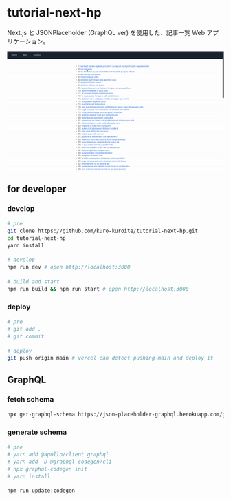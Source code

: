 # tutorial-next-hp

Next.js と JSONPlaceholder (GraphQL ver) を使用した、記事一覧 Web アプリケーション。

![next-hp](./docs/assets/next-hp.gif)

## for developer

### develop

```zsh
# pre
git clone https://github.com/kuro-kuroite/tutorial-next-hp.git
cd tutorial-next-hp
yarn install

# develop
npm run dev # open http://localhost:3000

# build and start
npm run build && npm run start # open http://localhost:3000
```

### deploy

```zsh
# pre
# git add .
# git commit

# deploy
git push origin main # vercel can detect pushing main and deploy it
```

## GraphQL

### fetch schema

```zsh
npx get-graphql-schema https://json-placeholder-graphql.herokuapp.com/graphql > types/api/jsonPlaceHolder.graphql
```

### generate schema

```zsh
# pre
# yarn add @apollo/client graphql
# yarn add -D @graphql-codegen/cli
# npx graphql-codegen init
# yarn install

npm run update:codegen
```

